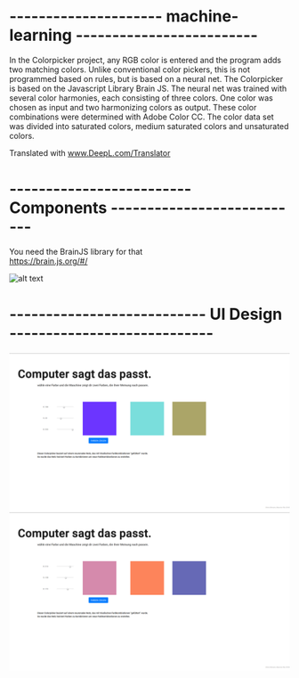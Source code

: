 # --------------------- machine-learning ------------------------- 

In the Colorpicker project, any RGB color is entered and
the program adds two matching colors. 
Unlike conventional color pickers, this is not programmed based on rules, but is based on a neural net.
The Colorpicker is based on the Javascript Library Brain JS.
The neural net was trained with several color harmonies, each consisting of three colors. 
One color was chosen as input and two harmonizing colors as output.
These color combinations were determined with Adobe Color CC. 
The color data set was divided into saturated colors, medium saturated colors and unsaturated colors.

Translated with www.DeepL.com/Translator

# ------------------------- Components --------------------------- 

You need the BrainJS library for that <br>
https://brain.js.org/#/

![alt text](https://images.opencollective.com/brainjs/50b54e7/logo.png)


# ---------------------------  UI Design  ----------------------------
![alt text](https://github.com/ChRIisS97/machine-learning/blob/master/3.PNG)
![alt text](https://github.com/ChRIisS97/machine-learning/blob/master/4.PNG)
